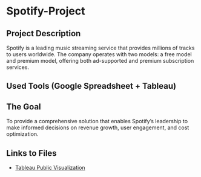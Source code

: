 # Spotify-Project
## Project Description
Spotify is a leading music streaming service that provides millions of tracks to users worldwide. The company operates with two models: a free model and premium model, offering both ad-supported and premium subscription services.
## Used Tools (Google Spreadsheet + Tableau)
## The Goal
To provide a comprehensive solution that enables Spotify’s leadership to make informed decisions on revenue growth, user engagement, and cost optimization.
## Links to Files
- [Tableau Public Visualization](https://public.tableau.com/views/SpotifyProjekt2016-2023/Dashboard42?:language=de-DE&:sid=&:redirect=auth&:display_count=n&:origin=viz_share_link)
